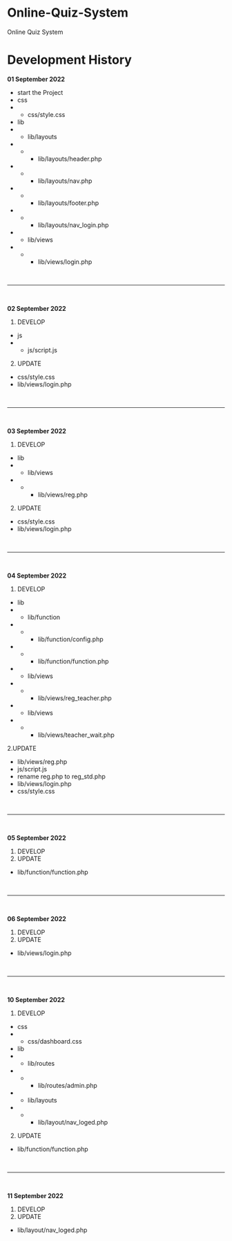 # Online-Quiz-System
Online Quiz System

# Development History
<b>01 September 2022</b>
 - start the Project
 - css
 - - css/style.css
 - lib
 - - lib/layouts
 - - - lib/layouts/header.php
 - - - lib/layouts/nav.php
 - - - lib/layouts/footer.php
 - - - lib/layouts/nav_login.php
 - - lib/views
 - - - lib/views/login.php
 
<br><hr><br>

<b>02 September 2022</b>
1. DEVELOP
 - js
 - - js/script.js
2. UPDATE
 - css/style.css
 - lib/views/login.php

<br><hr><br>

<b>03 September 2022</b>
1. DEVELOP
 - lib
 - - lib/views
 - - - lib/views/reg.php
2. UPDATE
 - css/style.css
 - lib/views/login.php


<br><hr><br>

<b>04 September 2022</b>
1. DEVELOP
 - lib
 - - lib/function
 - - - lib/function/config.php
 - - - lib/function/function.php
 - - lib/views
 - - - lib/views/reg_teacher.php
 - - lib/views
 - - - lib/views/teacher_wait.php
 
2.UPDATE
 - lib/views/reg.php
 - js/script.js
 - rename reg.php to reg_std.php
 - lib/views/login.php
 - css/style.css



<br><hr><br>

<b>05 September 2022</b>
1. DEVELOP
2. UPDATE
 - lib/function/function.php

<br><hr><br>

<b>06 September 2022</b> 
1. DEVELOP
2. UPDATE
 - lib/views/login.php
 
<br><hr><br>

<b>10 September 2022</b> 
1. DEVELOP
 - css
 - - css/dashboard.css
 - lib
 - - lib/routes
 - - - lib/routes/admin.php
 - - lib/layouts
 - - - lib/layout/nav_loged.php
2. UPDATE
 - lib/function/function.php
 

<br><hr><br>

<b>11 September 2022</b> 
1. DEVELOP
2. UPDATE
 - lib/layout/nav_loged.php

